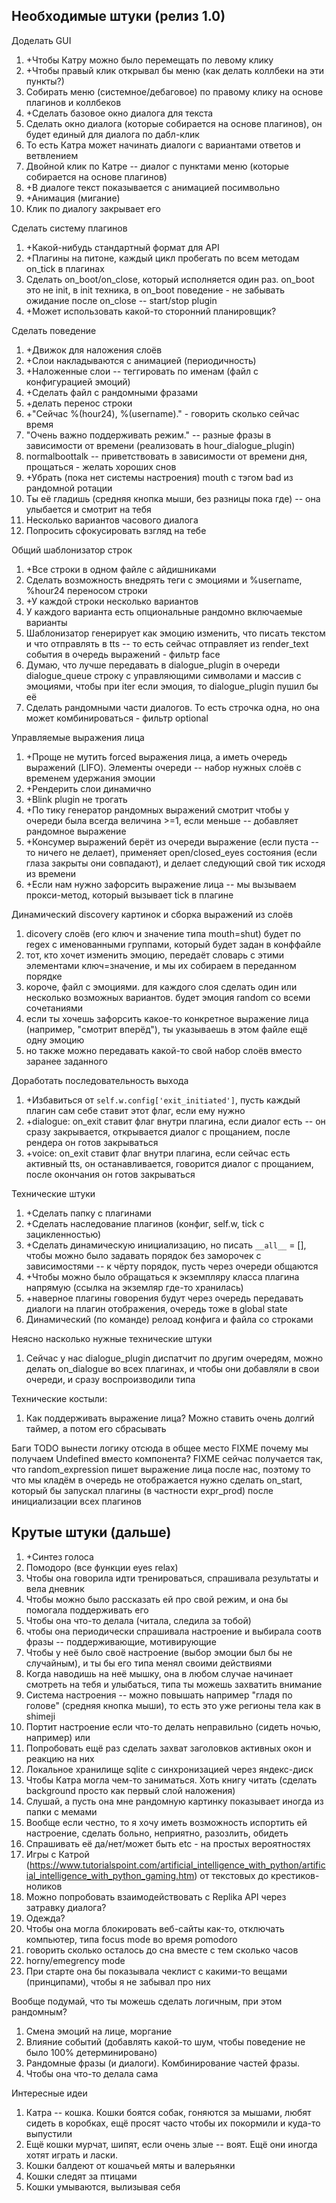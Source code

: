 ## Необходимые штуки (релиз 1.0)
Доделать GUI
1. +Чтобы Катру можно было перемещать по левому клику
2. +Чтобы правый клик открывал бы меню (как делать коллбеки на эти пункты?)
3. Собирать меню (системное/дебаговое) по правому клику на основе плагинов и коллбеков
4. +Сделать базовое окно диалога для текста
5. Сделать окно диалога (которые собирается на основе плагинов), он будет единый для диалога по дабл-клик
6. То есть Катра может начинать диалоги с вариантами ответов и ветвлением
7. Двойной клик по Катре -- диалог с пунктами меню (которые собирается на основе плагинов)
8. +В диалоге текст показывается с анимацией посимвольно
9. +Анимация (мигание)
10. Клик по диалогу закрывает его

Сделать систему плагинов
1. +Какой-нибудь стандартный формат для API
2. +Плагины на питоне, каждый цикл пробегать по всем методам on_tick в плагинах
3. Сделать on_boot/on_close, который исполняется один раз. on_boot это не init, в init техника, в on_boot поведение - не забывать ожидание после on_close -- start/stop plugin
4. +Может использовать какой-то сторонний планировщик?

Сделать поведение
1. +Движок для наложения слоёв
2. +Слои накладываются с анимацией (периодичность)
3. +Наложенные слои -- теггировать по именам (файл с конфигурацией эмоций)
4. +Сделать файл с рандомными фразами
5. +делать перенос строки
6. +"Сейчас %(hour24), %(username)." - говорить сколько сейчас время
7. "Очень важно поддерживать режим." -- разные фразы в зависимости от времени (реализовать в hour_dialogue_plugin)
8. normalboottalk -- приветствовать в зависимости от времени дня, прощаться - желать хороших снов
9. +Убрать (пока нет системы настроения) mouth с тэгом bad из рандомной ротации
10. Ты её гладишь (средняя кнопка мыши, без разницы пока где) -- она улыбается и смотрит на тебя
11. Несколько вариантов часового диалога
12. Попросить сфокусировать взгляд на тебе

Общий шаблонизатор строк
1. +Все строки в одном файле с айдишниками
2. Сделать возможность внедрять теги с эмоциями и %username, %hour24 переносом строки
3. +У каждой строки несколько вариантов
4. У каждого варианта есть опциональные рандомно включаемые варианты
5. Шаблонизатор генерирует как эмоцию изменить, что писать текстом и что отправлять в tts -- то есть сейчас отправляет из render_text события в очередь выражений - фильтр face
6. Думаю, что лучше передавать в dialogue_plugin в очереди dialogue_queue строку с управляющими символами и массив с эмоциями, чтобы при iter если эмоция, то dialogue_plugin пушил бы её
7. Сделать рандомными части диалогов. То есть строчка одна, но она может комбинироваться - фильтр optional

Управляемые выражения лица
1. +Проще не мутить forced выражения лица, а иметь очередь выражений (LIFO). Элементы очереди -- набор нужных слоёв с временем удержания эмоции
2. +Рендерить слои динамично
3. +Blink plugin не трогать
4. +По тику генератор рандомных выражений смотрит чтобы у очереди была всегда величина >=1, если меньше -- добавляет рандомное выражение
5. +Консумер выражений берёт из очереди выражение (если пуста -- то ничего не делает), применяет open/closed_eyes состояния (если глаза закрыты они совпадают), и делает следующий свой тик исходя из времени
6. +Если нам нужно зафорсить выражение лица -- мы вызываем прокси-метод, который вызывает tick в плагине

Динамический discovery картинок и сборка выражений из слоёв
1. dicovery слоёв (его ключ и значение типа mouth=shut) будет по regex с именованными группами, который будет задан в конффайле
2. тот, кто хочет изменить эмоцию, передаёт словарь с этими элементами ключ=значение, и мы их собираем в переданном порядке
3. короче, файл с эмоциями. для каждого слоя сделать один или несколько возможных вариантов. будет эмоция random со всеми сочетаниями 
4. если ты хочешь зафорсить какое-то конкретное выражение лица (например, "смотрит вперёд"), ты указываешь в этом файле ещё одну эмоцию
5. но также можно передавать какой-то свой набор слоёв вместо заранее заданного

Доработать последовательность выхода
1. +Избавиться от `self.w.config['exit_initiated']`, пусть каждый плагин сам себе ставит этот флаг, если ему нужно
2. +dialogue: on_exit ставит флаг внутри плагина, если диалог есть -- он сразу закрывается, открывается диалог с прощанием, после рендера он готов закрываться
3. +voice: on_exit ставит флаг внутри плагина, если сейчас есть активный tts, он останавливается, говорится диалог с прощанием, после окончания он готов закрываться

Технические штуки
1. +Сделать папку с плагинами
2. +Сделать наследование плагинов (конфиг, self.w, tick с зацикленностью)
3. +Сделать динамическую инициализацию, но писать `__all__` = [], чтобы можно было задавать порядок без заморочек с зависимостями -- к чёрту порядок, пусть через очереди общаются
4. +Чтобы можно было обращаться к экземпляру класса плагина напрямую (ссылка на экземляр где-то хранилась)
5. +наверное плагины говорения будут через очередь передавать диалоги на плагин отображения, очередь тоже в global state
6. Динамический (по команде) релоад конфига и файла со строками

Неясно насколько нужные технические штуки
1. Сейчас у нас dialogue_plugin диспатчит по другим очередям, можно делать on_dialogue во всех плагинах, и чтобы они добавляли в свои очереди, и сразу воспроизводили типа

Технические костыли:
1. Как поддерживать выражение лица? Можно ставить очень долгий таймер, а потом его сбрасывать

Баги
TODO вынести логику отсюда в общее место
FIXME почему мы получаем Undefined вместо компонента?
FIXME сейчас получается так, что random_expression пишет выражение лица после нас, поэтому то что мы кладём в очередь не отображается
нужно сделать on_start, который бы запускал плагины (в частности expr_prod) после инициализации всех плагинов

## Крутые штуки (дальше)
1. +Синтез голоса
2. Помодоро (все функции eyes relax)
3. Чтобы она говорила идти тренироваться, спрашивала результаты и вела дневник
4. Чтобы можно было рассказать ей про свой режим, и она бы помогала поддерживать его
5. Чтобы она что-то делала (читала, следила за тобой)
6. чтобы она периодически спрашивала настроение и выбирала соотв фразы -- поддерживающие, мотивирующие
7. Чтобы у неё было своё настроение (выбор эмоции был бы не случайным), и ты бы его типа менял своими действиями
8. Когда наводишь на неё мышку, она в любом случае начинает смотреть на тебя и улыбаться, типа ты можешь захватить внимание
9. Система настроения -- можно повышать например "гладя по голове" (средняя кнопка мыши), то есть это уже регионы тела как в shimeji
10. Портит настроение если что-то делать неправильно (сидеть ночью, например) или 
11. Попробовать ещё раз сделать захват заголовков активных окон и реакцию на них
12. Локальное хранилище sqlite с синхронизацией через яндекс-диск
13. Чтобы Катра могла чем-то заниматься. Хоть книгу читать (сделать background просто как первый слой наложения)
14. Слушай, а пусть она мне рандомную картинку показывает иногда из папки с мемами
15. Вообще если честно, то я хочу иметь возможность испортить ей настроение, сделать больно, неприятно, разозлить, обидеть
16. Спрашивать её да/нет/может быть etc - на простых вероятностях
17. Игры с Катрой (https://www.tutorialspoint.com/artificial_intelligence_with_python/artificial_intelligence_with_python_gaming.htm) от текстовых до крестиков-ноликов
18. Можно попробовать взаимодействовать с Replika API через затравку диалога?
19. Одежда?
20. Чтобы она могла блокировать веб-сайты как-то, отключать компьютер, типа focus mode во время pomodoro
21. говорить сколько осталось до сна вместе с тем сколько часов
22. horny/emegrency mode
23. При старте она бы показывала чеклист с какими-то вещами (принципами), чтобы я не забывал про них

Вообще подумай, что ты можешь сделать логичным, при этом рандомным?
1. Смена эмоций на лице, моргание
2. Влияние событий (добавлять какой-то шум, чтобы поведение не было 100% детерминировано)
3. Рандомные фразы (и диалоги). Комбинирование частей фразы.
4. Чтобы она что-то делала сама

Интересные идеи
1. Катра -- кошка. Кошки боятся собак, гоняются за мышами, любят сидеть в коробках, ещё просят часто чтобы их покормили и куда-то выпустили
2. Ещё кошки мурчат, шипят, если очень злые -- воят. Ещё они иногда хотят играть и ласки.
3. Кошки балдеют от кошачьей мяты и валерьянки
4. Кошки следят за птицами 
5. Кошки умываются, вылизывая себя
